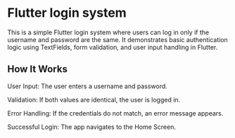 # Flutter login system

This is a simple Flutter login system where users can log in only if the username and password are the same. It demonstrates basic authentication logic using TextFields, form validation, and user input handling in Flutter.

## How It Works

User Input: The user enters a username and password.

Validation: If both values are identical, the user is logged in.

Error Handling: If the credentials do not match, an error message appears.

Successful Login: The app navigates to the Home Screen.

